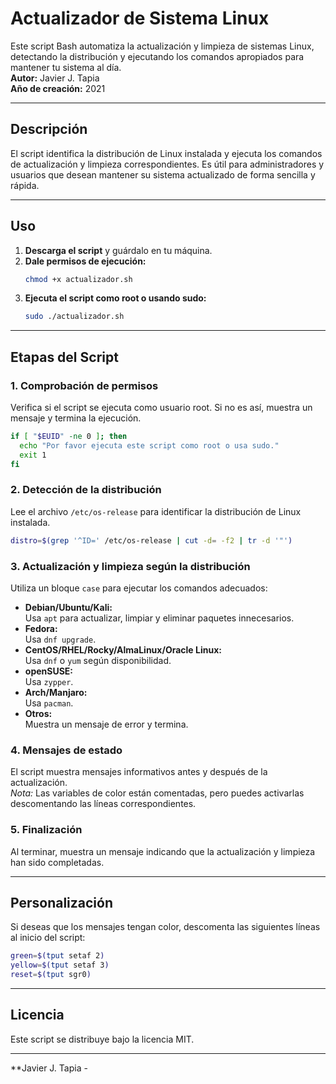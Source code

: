 # Actualizador de Sistema Linux

Este script Bash automatiza la actualización y limpieza de sistemas Linux, detectando la distribución y ejecutando los comandos apropiados para mantener tu sistema al día.  
**Autor:** Javier J. Tapia  
**Año de creación:** 2021

---

## Descripción

El script identifica la distribución de Linux instalada y ejecuta los comandos de actualización y limpieza correspondientes. Es útil para administradores y usuarios que desean mantener su sistema actualizado de forma sencilla y rápida.

---

## Uso

1. **Descarga el script** y guárdalo en tu máquina.
2. **Dale permisos de ejecución:**
   ```bash
   chmod +x actualizador.sh
   ```
3. **Ejecuta el script como root o usando sudo:**
   ```bash
   sudo ./actualizador.sh
   ```

---

## Etapas del Script

### 1. Comprobación de permisos

Verifica si el script se ejecuta como usuario root. Si no es así, muestra un mensaje y termina la ejecución.

```bash
if [ "$EUID" -ne 0 ]; then
  echo "Por favor ejecuta este script como root o usa sudo."
  exit 1
fi
```

### 2. Detección de la distribución

Lee el archivo `/etc/os-release` para identificar la distribución de Linux instalada.

```bash
distro=$(grep '^ID=' /etc/os-release | cut -d= -f2 | tr -d '"')
```

### 3. Actualización y limpieza según la distribución

Utiliza un bloque `case` para ejecutar los comandos adecuados:

- **Debian/Ubuntu/Kali:**  
  Usa `apt` para actualizar, limpiar y eliminar paquetes innecesarios.
- **Fedora:**  
  Usa `dnf upgrade`.
- **CentOS/RHEL/Rocky/AlmaLinux/Oracle Linux:**  
  Usa `dnf` o `yum` según disponibilidad.
- **openSUSE:**  
  Usa `zypper`.
- **Arch/Manjaro:**  
  Usa `pacman`.
- **Otros:**  
  Muestra un mensaje de error y termina.

### 4. Mensajes de estado

El script muestra mensajes informativos antes y después de la actualización.  
*Nota:* Las variables de color están comentadas, pero puedes activarlas descomentando las líneas correspondientes.

### 5. Finalización

Al terminar, muestra un mensaje indicando que la actualización y limpieza han sido completadas.

---

## Personalización

Si deseas que los mensajes tengan color, descomenta las siguientes líneas al inicio del script:

```bash
green=$(tput setaf 2)
yellow=$(tput setaf 3)
reset=$(tput sgr0)
```

---

## Licencia

Este script se distribuye bajo la licencia MIT.

---

**Javier J. Tapia -